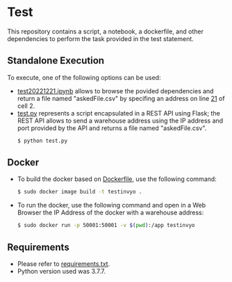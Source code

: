 # Test
This repository contains a script, a notebook, a dockerfile, and other dependencies to perform the task provided in the test statement.

## Standalone Execution
To execute, one of the following options can be used:
- [test20221221.ipynb](https://github.com/BerririAmal/invyo/blob/master/test20221221.ipynb) allows to browse the povided dependencies and return a file named "askedFile.csv" by specifing an address on line [21](https://github.com/BerririAmal/invyo/blob/master/test20221221.ipynb#L21) of cell 2.
- [test.py](https://github.com/BerririAmal/invyo/blob/master/test.py) represents a script encapsulated in a REST API using Flask; the REST API allows to send a warehouse address using the IP address and port provided by the API and returns a file named "askedFile.csv".
    ```sh
    $ python test.py
    ```
## Docker
- To build the docker based on [Dockerfile](https://github.com/BerririAmal/invyo/blob/master/Dockerfile), use the following command:
    ```sh
    $ sudo docker image build -t testinvyo .
    ```
- To run the docker, use the following command and open in a Web Browser the IP Address of the docker with a warehouse address:
    ```sh
    $ sudo docker run -p 50001:50001 -v $(pwd):/app testinvyo
    ```
    
## Requirements
- Please refer to [requirements.txt](https://github.com/BerririAmal/invyo/blob/master/requirements.txt).
- Python version used was 3.7.7.  